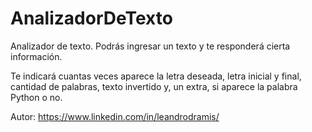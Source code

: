# AnalizadorDeTexto

Analizador de texto. Podrás ingresar un texto y te responderá cierta información.

Te indicará cuantas veces aparece la letra deseada, letra inicial y final, cantidad de palabras, texto invertido y, un extra, si aparece la palabra Python o no.

Autor: https://www.linkedin.com/in/leandrodramis/
